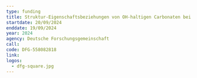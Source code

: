 ```yaml
---
type: funding
title: Struktur-Eigenschaftsbeziehungen von OH-haltigen Carbonaten bei extreme Bedingungen
startdate: 20/09/2024
enddate: 19/09/2024
year: 2024
agency: Deutsche Forschungsgemeinschaft
call:
code: DFG-558082818
link:
logos:
  - dfg-square.jpg
---
```

